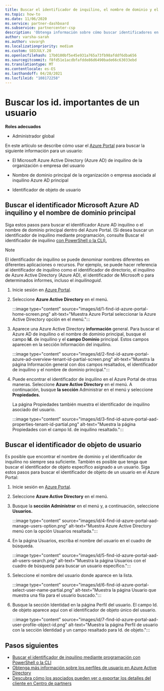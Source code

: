```yaml
---
title: Buscar el identificador de inquilino, el nombre de dominio y el identificador de objeto de usuario
ms.topic: how-to
ms.date: 11/06/2020
ms.service: partner-dashboard
ms.subservice: partnercenter-csp
description: 'Obtenga información sobre cómo buscar identificadores en el Azure Portal: identificador de inquilino de Azure AD, nombre de dominio o identificador de objeto de usuario específico de una organización. Algunas tareas necesitan esta información.'
author: varsha-sarah
ms.author: vavargh
ms.localizationpriority: medium
ms.custom: SEOJULY.20
ms.openlocfilehash: 17b0100bf5e45e931a765a73fb98afddf6dba656
ms.sourcegitcommit: f8fd51e1acdbfafdde86d6490bade66c63033ebd
ms.translationtype: MT
ms.contentlocale: es-ES
ms.lasthandoff: 04/28/2021
ms.locfileid: "108172258"
---
```

# <a name="locate-important-ids-for-a-user"></a>Buscar los id. importantes de un usuario

**Roles adecuados**

- Administrador global

En este artículo se describe cómo usar el [Azure Portal](https://portal.azure.com/) para buscar la siguiente información para un usuario:

- El Microsoft Azure Active Directory (Azure AD) de inquilino de la organización o empresa del usuario

- Nombre de dominio principal de la organización o empresa asociada al inquilino Azure AD principal

- Identificador de objeto de usuario

## <a name="find-the-microsoft-azure-ad-tenant-id-and-primary-domain-name"></a>Buscar el identificador Microsoft Azure AD inquilino y el nombre de dominio principal

Siga estos pasos para buscar el identificador Azure AD inquilino o el nombre de dominio principal dentro del Azure Portal. (Si desea buscar un identificador de inquilino mediante programación, consulte Buscar el identificador de inquilino [con PowerShell o la CLI).](/azure/active-directory/fundamentals/active-directory-how-to-find-tenant.md#find-tenant-id-with-powershell)

> [!NOTE]
> El identificador de inquilino se puede denominar nombres diferentes en diferentes aplicaciones o recursos. Por ejemplo, se puede hacer referencia al identificador de inquilino como el identificador de directorio, el inquilino de Azure Active Directory (Azure AD), el identificador de Microsoft o para determinados informes, incluso el *inquilinoguid*.

1. Inicie sesión en [Azure Portal](https://portal.azure.com/).

2. Seleccione **Azure Active Directory** en el menú.

   :::image type="content" source="images/id/1-find-id-azure-portal-home-screen.png" alt-text="Muestra Azure Portal seleccionar la Azure Active Directory opción en el menú.":::

3. Aparece una Azure Active Directory **información** general. Para buscar el Azure AD de inquilino o el nombre de dominio principal, busque el campo **Id.** de inquilino y el **campo Dominio** principal. Estos campos aparecen en la sección Información del inquilino.

   :::image type="content" source="images/id/2-find-id-azure-portal-azure-ad-overview-tenant-id-partial-screen.png" alt-text="Muestra la página Información general con dos campos resaltados, el identificador de inquilino y el nombre de dominio principal.":::

4. Puede encontrar el identificador de inquilino en el Azure Portal de otras maneras. Seleccione **Azure Active Directory** en el menú. A continuación, busque **la sección** Administrar en el menú y seleccione **Propiedades.**

   La página Propiedades también muestra el identificador de inquilino asociado del usuario.

   :::image type="content" source="images/id/3-find-id-azure-portal-aad-properties-tenant-id-partial.png" alt-text="Muestra la página Propiedades con el campo Id. de inquilino resaltado.":::

## <a name="find-the-user-object-id"></a>Buscar el identificador de objeto de usuario

Es posible que encontrar el nombre de dominio y el identificador de inquilino no siempre sea suficiente. También es posible que tenga que buscar el identificador de objeto específico asignado a un usuario. Siga estos pasos para buscar el identificador de objeto de un usuario en el Azure Portal:

1. Inicie sesión en [Azure Portal](https://portal.azure.com/).

2. Seleccione **Azure Active Directory** en el menú.

3. Busque la **sección Administrar** en el menú y, a continuación, seleccione **Usuarios.**

      :::image type="content" source="images/id/4-find-id-azure-portal-aad-manage-users-option.png" alt-text="Muestra Azure Active Directory menú con la opción Usuarios resaltada.":::

4. En la página Usuarios, escriba el nombre del usuario en el cuadro de búsqueda.

      :::image type="content" source="images/id/5-find-id-azure-portal-aad-all-users-search.png" alt-text="Muestra la página Usuarios con el cuadro de búsqueda para buscar un usuario específico.":::

5. Seleccione el nombre del usuario donde aparece en la lista.  

      :::image type="content" source="images/id/6-find-id-azure-portal-select-user-name-partial.png" alt-text="Muestra la página Usuario que muestra una fila para el usuario buscado.":::

6. Busque la sección Identidad en la página Perfil del usuario. El campo Id. de objeto aparece aquí con el identificador de objeto único del usuario.

      :::image type="content" source="images/id/7-find-id-azure-portal-aad-user-profile-object-id.png" alt-text="Muestra la página Perfil de usuario con la sección Identidad y un campo resaltado para Id. de objeto.":::

## <a name="next-steps"></a>Pasos siguientes

- [Buscar el identificador de inquilino mediante programación con PowerShell o la CLI](/azure/active-directory/fundamentals/active-directory-how-to-find-tenant)
- [Obtenga más información sobre los perfiles de usuario en Azure Active Directory](/azure/active-directory/fundamentals/active-directory-users-profile-azure-portal)
- [Descubra cómo los asociados pueden ver o exportar los detalles del cliente en Centro de partners](see-your-customer-list.md)

